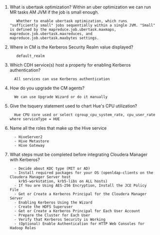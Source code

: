 1. What is ubertask optimization?
   Within an uber optimization we can run MR tasks AM JVM if the job is small enough.
    ```
       Whether to enable ubertask optimization, which runs "sufficiently small" jobs sequentially within a single JVM. "Small" is defined by the mapreduce.job.ubertask.maxmaps, mapreduce.job.ubertask.maxreduces, and mapreduce.job.ubertask.maxbytes settings.
    ```
2. Where in CM is the Kerberos Security Realm value displayed?
   ```
      default_realm
   ```
3. Which CDH service(s) host a property for enabling Kerberos authentication?
    ```
      All services can use Kerberos authentication
    ```
4. How do you upgrade the CM agents?
    ```
      We can use Upgrade Wizard or do it manually
    ```
5. Give the tsquery statement used to chart Hue's CPU utilization?
    ```
      Hue CPU core used or select cgroup_cpu_system_rate, cpu_user_rate where serviceType = HUE
    ```
6. Name all the roles that make up the Hive service
    ```
      - HiveServer2
      - Hive Metastore
      - Hive Gateway
    ```
7. What steps must be completed before integrating Cloudera Manager with Kerberos?
    ```
      - Decide about KDC type (MIT or AD)
      - Install required packages for your OS (openldap-clients on the Cloudera Manager Server host
        krb5-workstation, krb5-libs on ALL hosts)
      - If You are Using AES-256 Encryption, Install the JCE Policy File
      - Get or Create a Kerberos Principal for the Cloudera Manager Server
      - Enabling Kerberos Using the Wizard
      - Create the HDFS Superuser
      - Get or Create a Kerberos Principal for Each User Account
      - Prepare the Cluster for Each User
      - Verify that Kerberos Security is Working
      - (Optional) Enable Authentication for HTTP Web Consoles for Hadoop Roles
    ```
